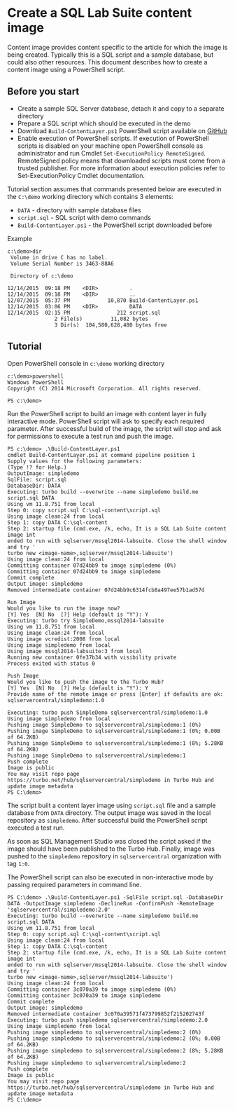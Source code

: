 # Create a SQL Lab Suite content image
Content image provides content specific to the article for which the image is being created.
Typically this is a SQL script and a sample database, but could also other resources.
This document describes how to create a content image using a PowerShell script.

## Before you start
* Create a sample SQL Server database, detach it and copy to a separate directory
* Prepare a SQL script which should be executed in the demo
* Download `Build-ContentLayer.ps1` PowerShell script available on [GitHub](https://github.com/turboapps/turbome/blob/master/sqlserver/content-layer/Build-ContentLayer.ps1)
* Enable execution of PowerShell scripts. If execution of PowerShell scripts is disabled on your machine open PowerShell console as administrator and run Cmdlet `Set-ExecutionPolicy RemoteSigned`. RemoteSigned policy means that downloaded scripts must come from a trusted publisher. For more information about execution policies refer to Set-ExecutionPolicy Cmdlet documentation.

Tutorial section assumes that commands presented below are executed in the `C:\demo` working directory which contains 3 elements:
* `DATA` - directory with sample database files
* `script.sql` - SQL script with demo commands
* `Build-ContentLayer.ps1` - the PowerShell script downloaded before

Example
```
c:\demo>dir
 Volume in drive C has no label.
 Volume Serial Number is 3463-88A6

 Directory of c:\demo

12/14/2015  09:18 PM    <DIR>          .
12/14/2015  09:18 PM    <DIR>          ..
12/07/2015  05:37 PM            10,870 Build-ContentLayer.ps1
12/14/2015  03:06 PM    <DIR>          DATA
12/14/2015  02:15 PM               212 script.sql
               2 File(s)         11,082 bytes
               3 Dir(s)  104,580,628,480 bytes free

```

## Tutorial

Open PowerShell console in `c:\demo` working directory

```
c:\demo>powershell
Windows PowerShell
Copyright (C) 2014 Microsoft Corporation. All rights reserved.

PS c:\demo>
```

Run the PowerShell script to build an image with content layer in fully interactive mode. PowerShell script will ask to specify each required parameter. After successful build of the image, the script will stop and ask for permissions to execute a test run and push the image.

```
PS c:\demo> .\Build-ContentLayer.ps1
cmdlet Build-ContentLayer.ps1 at command pipeline position 1
Supply values for the following parameters:
(Type !? for Help.)
OutputImage: simpledemo
SqlFile: script.sql
DatabaseDir: DATA
Executing: turbo build --overwrite --name simpledemo build.me script.sql DATA
Using vm 11.8.751 from local
Step 0: copy script.sql C:\sql-content\script.sql
Using image clean:24 from local
Step 1: copy DATA C:\sql-content
Step 2: startup file (cmd.exe, /k, echo, It is a SQL Lab Suite content image int
ended to run with sqlserver/mssql2014-labsuite. Close the shell window and try '
turbo new <image-name>,sqlserver/mssql2014-labsuite')
Using image clean:24 from local
Committing container 07d24bb9 to image simpledemo (0%)
Committing container 07d24bb9 to image simpledemo
Commit complete
Output image: simpledemo
Removed intermediate container 07d24bb9c6314fcb8a497ee57b1ad57d
```
```
Run Image
Would you like to run the image now?
[Y] Yes  [N] No  [?] Help (default is "Y"): Y
Executing: turbo try SimpleDemo,mssql2014-labsuite
Using vm 11.8.751 from local
Using image clean:24 from local
Using image vcredist:2008 from local
Using image simpledemo from local
Using image mssql2014-labsuite:3 from local
Running new container 0fe37b34 with visibility private
Process exited with status 0
```
```
Push Image
Would you like to push the image to the Turbo Hub?
[Y] Yes  [N] No  [?] Help (default is "Y"): Y
Provide name of the remote image or press [Enter] if defaults are ok: sqlservercentral/simpledemo:1.0
```
```
Executing: turbo push SimpleDemo sqlservercentral/simpledemo:1.0
Using image simpledemo from local
Pushing image SimpleDemo to sqlservercentral/simpledemo:1 (0%)
Pushing image SimpleDemo to sqlservercentral/simpledemo:1 (0%; 0.00B of 64.2KB)
Pushing image SimpleDemo to sqlservercentral/simpledemo:1 (8%; 5.28KB of 64.2KB)
Pushing image SimpleDemo to sqlservercentral/simpledemo:1
Push complete
Image is public
You may visit repo page https://turbo.net/hub/sqlservercentral/simpledemo in Turbo Hub and update image metadata
PS C:\demo>
```

The script built a content layer image using `script.sql` file and a sample database from `DATA` directory. The output image was saved in the local repository as `simpledemo`. After successful build the PowerShell script executed a test run.

As soon as SQL Management Studio was closed the script asked if the image should have been published to the Turbo Hub. Finally, image was pushed to the `simpledemo` repository in `sqlservercentral` organization with tag `1:0`.

The PowerShell script can also be executed in non-interactive mode by passing required parameters in command line.

```
PS C:\demo> .\Build-ContentLayer.ps1 -SqlFile script.sql -DatabaseDir DATA -OutputImage simpledemo -DeclineRun -ConfirmPush -RemoteImage 'sqlservercentral/simpledemo:2.0'
Executing: turbo build --overwrite --name simpledemo build.me script.sql DATA
Using vm 11.8.751 from local
Step 0: copy script.sql C:\sql-content\script.sql
Using image clean:24 from local
Step 1: copy DATA C:\sql-content
Step 2: startup file (cmd.exe, /k, echo, It is a SQL Lab Suite content image int
ended to run with sqlserver/mssql2014-labsuite. Close the shell window and try '
turbo new <image-name>,sqlserver/mssql2014-labsuite')
Using image clean:24 from local
Committing container 3c070a39 to image simpledemo (0%)
Committing container 3c070a39 to image simpledemo
Commit complete
Output image: simpledemo
Removed intermediate container 3c070a39571f473799852f215202743f
Executing: turbo push simpledemo sqlservercentral/simpledemo:2.0
Using image simpledemo from local
Pushing image simpledemo to sqlservercentral/simpledemo:2 (0%)
Pushing image simpledemo to sqlservercentral/simpledemo:2 (0%; 0.00B of 64.2KB)
Pushing image simpledemo to sqlservercentral/simpledemo:2 (8%; 5.28KB of 64.2KB)
Pushing image simpledemo to sqlservercentral/simpledemo:2
Push complete
Image is public
You may visit repo page https://turbo.net/hub/sqlservercentral/simpledemo in Turbo Hub and update image metadata
PS C:\demo>
```